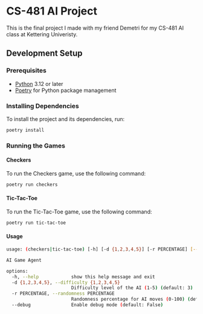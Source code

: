 # CS-481 AI Project

This is the final project I made with my friend Demetri for my CS-481 AI class at Kettering Univeristy.

## Development Setup

### Prerequisites

- [Python](https://www.python.org/downloads/) 3.12 or later
- [Poetry](https://python-poetry.org/docs/) for Python package management

### Installing Dependencies

To install the project and its dependencies, run:

```bash
poetry install
```

### Running the Games

#### Checkers

To run the Checkers game, use the following command:

```bash
poetry run checkers
```

#### Tic-Tac-Toe

To run the Tic-Tac-Toe game, use the following command:

```bash
poetry run tic-tac-toe
```

#### Usage

```bash
usage: (checkers|tic-tac-toe) [-h] [-d {1,2,3,4,5}] [-r PERCENTAGE] [--debug]

AI Game Agent

options:
  -h, --help            show this help message and exit
  -d {1,2,3,4,5}, --difficulty {1,2,3,4,5}
                        Difficulty level of the AI (1-5) (default: 3)
  -r PERCENTAGE, --randomness PERCENTAGE
                        Randomness percentage for AI moves (0-100) (default: 0.0)
  --debug               Enable debug mode (default: False)

```
